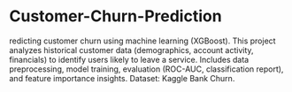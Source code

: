 # Customer-Churn-Prediction
redicting customer churn using machine learning (XGBoost). This project analyzes historical customer data (demographics, account activity, financials) to identify users likely to leave a service. Includes data preprocessing, model training, evaluation (ROC-AUC, classification report), and feature importance insights. Dataset: Kaggle Bank Churn.
